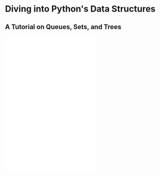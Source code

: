 # Diving into Python's Data Structures  
## A Tutorial on Queues, Sets, and Trees

![Queues](queues.md)
![Sets](sets.md)
![Trees](trees.md)